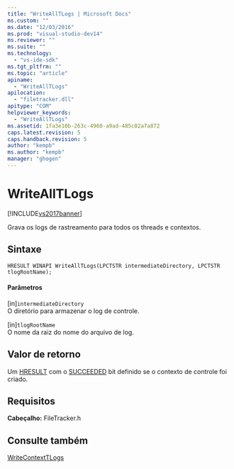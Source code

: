 ```yaml
---
title: "WriteAllTLogs | Microsoft Docs"
ms.custom: ""
ms.date: "12/03/2016"
ms.prod: "visual-studio-dev14"
ms.reviewer: ""
ms.suite: ""
ms.technology: 
  - "vs-ide-sdk"
ms.tgt_pltfrm: ""
ms.topic: "article"
apiname: 
  - "WriteAllTLogs"
apilocation: 
  - "filetracker.dll"
apitype: "COM"
helpviewer_keywords: 
  - "WriteAllTLogs"
ms.assetid: 1fa3e10b-263c-4960-a9ad-485c02a7a872
caps.latest.revision: 5
caps.handback.revision: 5
author: "kempb"
ms.author: "kempb"
manager: "ghogen"
---
```

# WriteAllTLogs
[!INCLUDE[vs2017banner](../code-quality/includes/vs2017banner.md)]

Grava os logs de rastreamento para todos os threads e contextos.  
  
## Sintaxe  
  
```  
HRESULT WINAPI WriteAllTLogs(LPCTSTR intermediateDirectory, LPCTSTR tlogRootName);  
```  
  
#### Parâmetros  
 \[in\]`intermediateDirectory`  
 O diretório para armazenar o log de controle.  
  
 \[in\]`tlogRootName`  
 O nome da raiz do nome do arquivo de log.  
  
## Valor de retorno  
 Um [HRESULT](assetId:///HRESULT?qualifyHint=False&autoUpgrade=True) com o [SUCCEEDED](assetId:///SUCCEEDED?qualifyHint=False&autoUpgrade=True) bit definido se o contexto de controle foi criado.  
  
## Requisitos  
 **Cabeçalho:** FileTracker.h  
  
## Consulte também  
 [WriteContextTLogs](../msbuild/writecontexttlogs.md)
